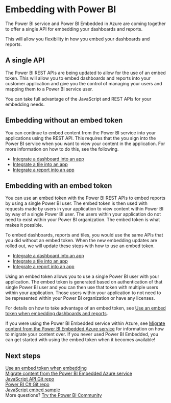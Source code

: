 <properties
   pageTitle="Embedding with Power BI"
   description="The Power BI service and Power BI Embedded in Azure are coming together to offer a single API for embedding your dashboards and reports."
   services="powerbi"
   documentationCenter=""
   authors="guyinacube"
   manager="erikre"
   backup=""
   editor=""
   tags=""
   qualityFocus="no"
   qualityDate=""/>

<tags
   ms.service="powerbi"
   ms.devlang="NA"
   ms.topic="article"
   ms.tgt_pltfrm="NA"
   ms.workload="powerbi"
   ms.date="05/01/2017"
   ms.author="asaxton"/>
# Embedding with Power BI

The Power BI service and Power BI Embedded in Azure are coming together to offer a single API for embedding your dashboards and reports.

This will allow you flexibility in how you embed your dashboards and reports.

## A single API

The Power BI REST APIs are being updated to allow for the use of an embed token. This will allow you to embed dashboards and reports into your customer application and give you the control of managing your users and mapping them to a Power BI service user. 

You can take full advantage of the JavaScript and REST APIs for your embedding needs.

## Embedding without an embed token

You can continue to embed content from the Power BI service into your applications using the REST API. This requires that the you sign into the Power BI service when you want to view your content in the application. For more information on how to do this, see the following.

- [Integrate a dashboard into an app](powerbi-developer-integrate-dashboard.md)
- [Integrate a tile into an app](powerbi-developer-integrate-tile.md)
- [Integrate a report into an app](powerbi-developer-integrate-report.md)

## Embedding with an embed token

You can use an embed token with the Power BI REST APIs to embed reports by using a single Power BI user. The embed token is then used with requests made by users in your application to view content within Power BI by way of a single Power BI user. The users within your application do not need to exist within your Power BI organization. The embed token is what makes it possible.

To embed dashboards, reports and tiles, you would use the same APIs that you did without an embed token. When the new embedding updates are rolled out, we will update these steps with how to use an embed token.

- [Integrate a dashboard into an app](powerbi-developer-integrate-dashboard.md)
- [Integrate a tile into an app](powerbi-developer-integrate-tile.md)
- [Integrate a report into an app](powerbi-developer-integrate-report.md)

Using an embed token allows you to use a single Power BI user with your application. The embed token is generated based on authentication of that single Power BI user and you can then use that token with multiple users within your application. Those users within your application to not need to be represented within your Power BI organization or have any licenses.

For details on how to take advantage of an embed token, see [Use an embed token when embedding dashboards and reports](powerbi-developer-using-embed-token.md).

If you were using the Power BI Embedded service within Azure, see [Migrate content from the Power BI Embedded Azure service](powerbi-developer-migrate-from-powerbi-embedded.md) for information on how to migrate your content over. If you never used Power BI Embedded, you can get started with using the embed token when it becomes available!

## Next steps

[Use an embed token when embedding](powerbi-developer-using-embed-token.md)  
[Migrate content from the Power BI Embedded Azure service](powerbi-developer-migrate-from-powerbi-embedded.md)  
[JavaScript API Git repo](https://github.com/Microsoft/PowerBI-JavaScript)  
[Power BI C# Git repo](https://github.com/Microsoft/PowerBI-CSharp)  
[JavaScript embed sample](https://microsoft.github.io/PowerBI-JavaScript/demo/)  
More questions? [Try the Power BI Community](http://community.powerbi.com/)

